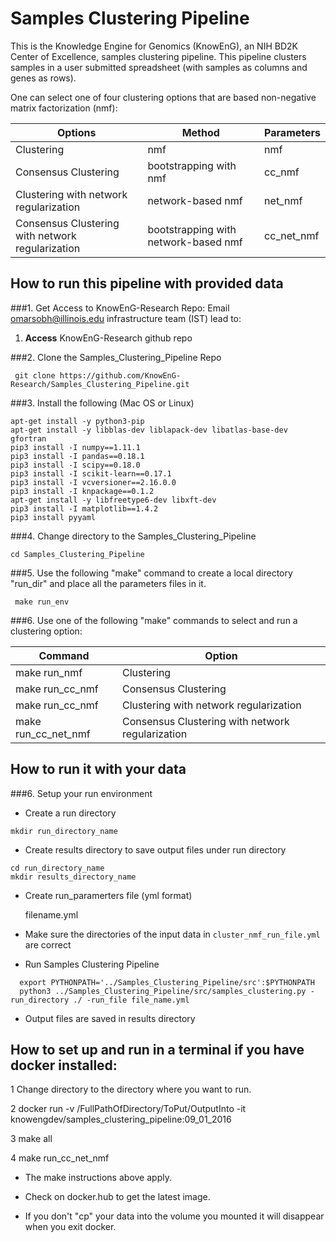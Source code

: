 # Samples Clustering Pipeline 
This is the Knowledge Engine for Genomics (KnowEnG), an NIH BD2K Center of Excellence, samples clustering pipeline. 
This pipeline clusters samples in a user submitted spreadsheet (with samples as columns and genes as rows). 

One can select one of four clustering options that are based non-negative matrix factorization (nmf):


| **Options**                                      | **Method**                           | **Parameters** |
| ------------------------------------------------ | -------------------------------------| -------------- |
| Clustering                                       | nmf                                  | nmf            |
| Consensus Clustering                             | bootstrapping with nmf               | cc_nmf         |
| Clustering with network regularization           | network-based nmf                    | net_nmf        |
| Consensus Clustering with network regularization | bootstrapping with network-based nmf | cc_net_nmf     |

## How to run this pipeline with provided data
###1. Get Access to KnowEnG-Research Repo:
Email omarsobh@illinois.edu infrastructure team (IST) lead to:

1. __Access__ KnowEnG-Research github repo

###2. Clone the Samples_Clustering_Pipeline Repo
```
 git clone https://github.com/KnowEnG-Research/Samples_Clustering_Pipeline.git
```
 
###3. Install the following (Mac OS or Linux)
  ```
 apt-get install -y python3-pip
 apt-get install -y libblas-dev liblapack-dev libatlas-base-dev gfortran
 pip3 install -I numpy==1.11.1
 pip3 install -I pandas==0.18.1 
 pip3 install -I scipy==0.18.0
 pip3 install -I scikit-learn==0.17.1
 pip3 install -I vcversioner==2.16.0.0
 pip3 install -I knpackage==0.1.2
 apt-get install -y libfreetype6-dev libxft-dev 
 pip3 install -I matplotlib==1.4.2
 pip3 install pyyaml
```

###4. Change directory to  the Samples_Clustering_Pipeline

```
cd Samples_Clustering_Pipeline
```

 
###5. Use the following "make" command to create a local directory "run_dir" and place all the parameters files in it.
 ```
  make run_env
 ```

###6. Use one of the following "make" commands to select and run a clustering option:


| **Command**         | **Option**                                       | 
| ------------------- | -------------------------------------------------| 
| make run_nmf        | Clustering                                       |
| make run_cc_nmf     |  Consensus Clustering                            |
| make run_cc_nmf     | Clustering with network regularization           |
| make run_cc_net_nmf | Consensus Clustering with network regularization |

 
## How to run it with your data 
###6. Setup your run environment

* Create a  run directory

 ```
 mkdir run_directory_name
 ```

* Create results directory to save output files under run directory

 ```
 cd run_directory_name
 mkdir results_directory_name
 ```
 
* Create run_paramerters file (yml format) 

  filename.yml

* Make sure the directories of the input data in `cluster_nmf_run_file.yml` are correct
 
* Run Samples Clustering Pipeline

```
  export PYTHONPATH='../Samples_Clustering_Pipeline/src':$PYTHONPATH    
  python3 ../Samples_Clustering_Pipeline/src/samples_clustering.py -run_directory ./ -run_file file_name.yml
  ```
  
* Output files are saved in results directory
 
## How to set up and run in a terminal if you have docker installed:
1 Change directory to the directory where you want to run.

2 docker run -v /FullPathOfDirectory/ToPut/OutputInto -it knowengdev/samples_clustering_pipeline:09_01_2016

3 make all

4 make run_cc_net_nmf

* The make instructions above apply.

* Check on docker.hub to get the latest image. 

* If you don't "cp" your data into the volume you mounted it will disappear when you exit docker.
